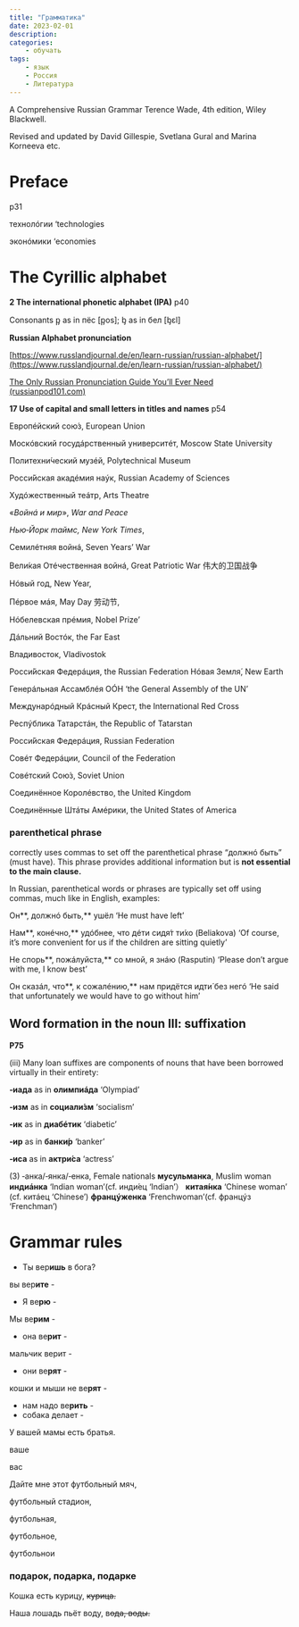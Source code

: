 ```yaml
---
title: "Грамматика"
date: 2023-02-01
description: 
categories:
    - обучать
tags:
    - язык
    - Россия
    - Литература
---
```



A Comprehensive Russian Grammar 
Terence Wade, 4th edition, Wiley Blackwell.

Revised and updated by David Gillespie, Svetlana Gural and Marina Korneeva etc.

# **Preface**

p31

технолóгии ‘technologies

эконóмики ‘economies

# **The Cyrillic alphabet**

**2 The international phonetic alphabet (IPA)**
p40

Consonants
ᶈ as in пёс [ᶈos];
ᶀ as in бел [ᶀεl]

**Russian Alphabet pronunciation**

[https://www.russlandjournal.de/en/learn-russian/russian-alphabet/](https://www.russlandjournal.de/en/learn-russian/russian-alphabet/)

[The Only Russian Pronunciation Guide You’ll Ever Need (russianpod101.com)](https://www.russianpod101.com/russian-pronunciation/)

**17 Use of capital and small letters in titles and names**
p54

Европéйский сою́з, European Union

Москóвский госудáрственный университéт, Moscow State University

Политехни́ческий музéй, Polytechnical Museum

Росси́йская акадéмия наýк, Russian Academy of Sciences

Худóжественный теáтр, Arts Theatre

«*Войнá и мир*», *War and Peace*

*Нью‐Йорк mаймс, New York Times*, 

Семилéтняя войнá, Seven Years’ War

Вели́кая Отéчественная войнá, Great Patriotic War 伟大的卫国战争

Нóвый год, New Year,  

Пéрвое мáя, May Day 劳动节,  

Нóбелевская прéмия, Nobel Prize’

Дáльний Востóк, the Far East

Владивосток, Vladivostok

Росси́йская Федерáция, the Russian Federation
Нóвая Земля́, New Earth

Генерáльная Ассамблéя ОÓН ‘the General Assembly of the UN’

Междунарóдный Крáсный Крест, the International Red Cross

Респýблика Татарстáн, the Republic of Tatarstan

Росси́йская Федерáция, Russian Federation 

Совéт Федерáции, Council of the Federation

Совéтский Сою́з, Soviet Union

Соединённое Королéвство, the United Kingdom

Соединённые Штáты Амéрики, the United States of America

### parenthetical phrase

correctly uses commas to set off the parenthetical phrase “должнó быть” (must have). This phrase provides additional information but is **not essential to the main clause.**

In Russian, parenthetical words or phrases are typically set off using commas, much like in English, examples:

Он**, должнó быть,** ушёл
‘He must have left’

Нам**, конéчно,** удóбнее, что дéти сидя́т ти́хо (Beliakova)
‘Of course, it’s more convenient for us if the children are sitting
quietly’

Не спорь**, пожáлуйста,** со мной, я знáю (Rasputin)
‘Please don’t argue with me, I know best’

Он сказáл, что**, к сожалéнию,** нам придётся идти́ без негó
‘He said that unfortunately we would have to go without him’

## **Word formation in the noun III: suffixation**

**P75**

(iii) Many loan suffixes are components of nouns that have been borrowed virtually in their entirety:

**‐иaдa** as in **oлимпиáдa** ‘Olympiad’

**‐изм** as in **coциaли́зм** ‘socialism’

**‐ик** as in **диaбéтик** ‘diabetic’

**‐иp** as in **бaнки́p** ‘banker’

**‐иca** as in **aктpи́ca** ‘actress’

(3) ‐aнкa/‐янкa/‐eнкa, Female nationals
**мусульманка**, Muslim woman
**индиáнкa** ‘Indian woman’(cf. инди́eц ‘Indian’）
**китaя́нкa** ‘Chinese woman’ (cf. китáeц ‘Chinese’)
**фpaнцýжeнкa** ‘Frenchwoman’(cf. фpaнцýз ‘Frenchman’)

	

	

	

	

# Grammar rules

- Ты вер**ишь** в бога?

вы вер**ите** - 

- Я ве**рю** -

Мы ве**рим** - 

- она ве**рит** -

мальчик верит - 

- они ве**рят** -

кошки и мыши не ве**рят** - 

- нам надо ве**рить** -
- собака делает -

У вашей мамы есть братья.

ваше

вас

Дайте мне этот футбольный мяч,

футбольный стадион,

футбольная,

футбольнoe, 

футбольнoи

### подарок, подарка, подарке

Кошка есть курицу, ~~курицa.~~

Наша лошадь пьёт воду, в~~ода, воды.~~

